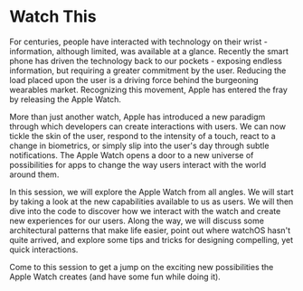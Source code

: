 Watch This
=====================

For centuries, people have interacted with technology on their wrist - information, although limited, was available at a glance. Recently the smart phone has driven the technology back to our pockets - exposing endless information, but requiring a greater commitment by the user. Reducing the load placed upon the user is a driving force behind the burgeoning wearables market. Recognizing this movement, Apple has entered the fray by releasing the Apple Watch.

More than just another watch, Apple has introduced a new paradigm through which developers can create interactions with users. We can now tickle the skin of the user, respond to the intensity of a touch, react to a change in biometrics, or simply slip into the user's day through subtle notifications. The Apple Watch opens a door to a new universe of possibilities for apps to change the way users interact with the world around them. 

In this session, we will explore the Apple Watch from all angles. We will start by taking a look at the new capabilities available to us as users. We will then dive into the code to discover how we interact with the watch and create new experiences for our users. Along the way, we will discuss some architectural patterns that make life easier, point out where watchOS hasn't quite arrived, and explore some tips and tricks for designing compelling, yet quick interactions.

Come to this session to get a jump on the exciting new possibilities the Apple Watch creates (and have some fun while doing it).